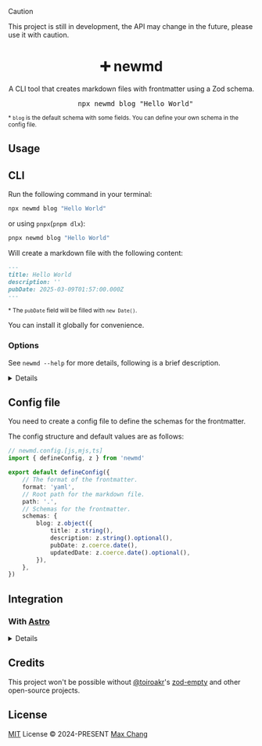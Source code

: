 > [!CAUTION]
> This project is still in development, the API may change in the future, please use it with caution.

<h1 align="center">➕ newmd </h1>

<p align="center">A CLI tool that creates markdown files with frontmatter using a Zod schema.</p>

<pre align="center">
  npx newmd blog "Hello World"
</pre>

<sup>\* `blog` is the default schema with some fields. You can define your own schema in the config file.</sup>

## Usage

## CLI

Run the following command in your terminal:

```sh
npx newmd blog "Hello World"
```

or using `pnpx`(`pnpm dlx`):

```sh
pnpx newmd blog "Hello World"
```

Will create a markdown file with the following content:

```md
---
title: Hello World
description: ''
pubDate: 2025-03-09T01:57:00.000Z
---
```

<sup>\* The `pubDate` field will be filled with `new Date()`.</sup>

You can install it globally for convenience.

### Options

See `newmd --help` for more details, following is a brief description.

<details>

```sh
newmd <schemaName> <title>
```

- `--content <value>` Set the content of the markdown file
- `--path <value>` Set the output directory
- `--slug <value>` Set the slug for the filename, if not provided, it will be generated from the slugified title.
- `--cwd <value>` Set the current working directory
- `--toml` Whether to use TOML format for frontmatter, default is `false`
- `--overwrite` Whether to overwrite the existing file, default is `false`

</details>

## Config file

You need to create a config file to define the schemas for the frontmatter.

The config structure and default values are as follows:

```ts
// newmd.config.[js,mjs,ts]
import { defineConfig, z } from 'newmd'

export default defineConfig({
    // The format of the frontmatter.
    format: 'yaml',
    // Root path for the markdown file.
    path: '.',
    // Schemas for the frontmatter.
    schemas: {
        blog: z.object({
            title: z.string(),
            description: z.string().optional(),
            pubDate: z.coerce.date(),
            updatedDate: z.coerce.date().optional(),
        }),
    },
})
```

## Integration

### With [Astro](https://astro.build/)

<details>

Say you have this content config file:

```ts
// src/content.config.ts
import { glob } from 'astro/loaders'
import { defineCollection, z } from 'astro:content'

const blog = defineCollection({
    loader: glob({ pattern: '**/*.md', base: './src/data/blog' }),
    schema: z.object({
        title: z.string(),
        permalink: z.string().optional(),
    }),
})

export const collections = { blog }
```

You can create a newmd config file like this:

```ts
// newmd.config.ts
import { defineConfig, z } from 'newmd'

export default defineConfig({
    // Corresponding to the `base` option in the content config.
    path: './src/data/blog',
    schemas: { // Copy the schema from the content config.
        blog: z.object({
            title: z.string(),
            description: z.string().optional(),
            pubDate: z.coerce.date(),
            updatedDate: z.coerce.date().optional(),
        }),
    },
})
```

Now you can use the same schema to create markdown files with frontmatter by running `npx newmd blog "Hello World"`.

</details>

## Credits

This project won't be possible without [@toiroakr](https://github.com/toiroakr)'s [zod-empty](https://github.com/toiroakr/zod-empty/) and other open-source projects.

## License

[MIT](./LICENSE) License © 2024-PRESENT [Max Chang](https://github.com/maxchang3)
